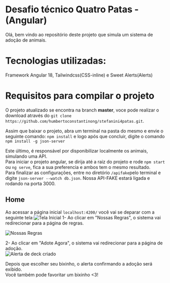 # Desafio técnico Quatro Patas - (Angular)

Olá, bem vindo ao repositório deste projeto que simula um sistema de adoção de animais.

# Tecnologias utilizadas: 

Framework Angular 18, Tailwindcss(CSS-inline) e Sweet Alerts(Alerts)

# Requisitos para compilar o projeto
O projeto atualizado se encontra na branch **master**, voce pode realizar o download através do
``git clone https://github.com/humbertoconstantinong/stefanini4patas.git``.

Assim que baixar o projeto, abra um terminal na pasta do mesmo e envie o seguinte comando:
``npm install`` e logo após que concluir, digite o comando ``npm install -g json-server`` <br>

Este último, é responsável por disponibilizar localmente os animais, simulando uma API.
<br>
Para iniciar o projeto angular, se dirija até a raiz do projeto e  rode ``npm start`` ou ``ng serve``, fica a sua preferencia e ambos tem o mesmo resultado.
<br>
Para finalizar as configurações, entre no diretório  ``/apifake``pelo terminal e digite ``json-server --watch db.json``.
Nossa API-FAKE estará ligada e  rodando na porta 3000.


## Home

Ao acessar a página inicial ``localhost:4200/`` você vai se deparar com a seguinte tela:![Tela Inicial](https://i.imgur.com/WP80acO.png)
1- Ao clicar em "Nossas Regras", o sistema vai redirecionar para a página de regras.  

![Nossas Regras](https://i.imgur.com/6UAx5GZ.png)

2- Ao clicar em "Adote Agora", o sistema vai redirecionar para a página de adoção.  
![Alerta de deck criado](https://i.imgur.com/JxHPP3i.png)

Depois que escolher seu bixinho, o alerta confirmando a adoção será exibido. <br>
Você também pode favoritar um bixinho <3!



